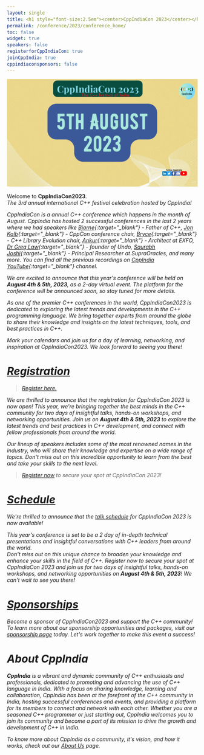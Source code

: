 ```yaml
---
layout: single
title: <h1 style="font-size:2.5em"><center>CppIndiaCon 2023</center></h1><center><p style="font-size:1.5em">The C++ festival of India</p><center>
permalink: /conference/2023/conference_home/
toc: false
widget: true
speakers: false
registerforCppIndiaCon: true
joinCppIndia: true
cppindiaconsponsors: false
---
```

<!-- <center><p style="font-size:1.5em">The C++ festival of India</p></center> -->

[![CppIndiaCon](/conference/2023/graphics/CppIndiaCon2023.png "CppIndiaCon2023")](/conference/2023/CppIndiaCon-reg-form/)

Welcome to <strong>CppIndiaCon2023</strong>.<br> 
<i>The 3rd annual international C++ festival<i> celebration hosted by CppIndia!

CppIndiaCon is a annual C++ conference which happens in the month of August. CppIndia has hosted 2 successful conferences in the last 2 years where we had speakers like [Bjarne](https://www.stroustrup.com/){:target="_blank"} - Father of C++, [Jon Kalb](https://twitter.com/_JonKalb){:target="_blank"} - CppCon conference chair, [Bryce](https://twitter.com/blelbach){:target="_blank"} - C++ Library Evolution chair, [Ankur](https://ankursatle.wordpress.com/){:target="_blank"} - Architect at EXFO, [Dr Greg Law](https://undo.io/about-us/undo/leadership-team/greg-law/){:target="_blank"} - founder of Undo, [Saurabh Joshi](https://sbjoshi.github.io/){:target="_blank"} - Principal Researcher at SupraOracles, and many more. You can find all the previous recordings on [CppIndia YouTube](https://www.youtube.com/@CppIndiaUG){:target="_blank"} channel.

We are excited to announce that this year's conference will be held on **August 4th & 5th, 2023**, as a 2-day virtual event. The platform for the conference will be announced soon, so stay tuned for more details.

As one of the premier C++ conferences in the world, CppIndiaCon2023 is dedicated to exploring the latest trends and developments in the C++ programming language. We bring together experts from around the globe to share their knowledge and insights on the latest techniques, tools, and best practices in C++.

Mark your calendars and join us for a day of learning, networking, and inspiration at CppIndiaCon2023. We look forward to seeing you there!

<!-- # [Call For Speakers](/conference/2023/call-for-speakers/)

> Please submit your proposal by **March 15th, 2023  11:59 PM IST** to be considered for the conference.

> [Submit your talk here.](/conference/2023/call-for-speakers/)

We are now accepting proposals for CppIndiaCon 2023, which will be held on **August 5th, 2023** as a virtual event.

If you're an expert in C++ or a thought leader in the field, we want to hear from you! And even if not, but have an interesting application of C++ to share or a best practice or how C++ helped solve a tricky business problem or work around a technical constraint, we want to know about it!, we welcome you to **submit your proposal by March 15th, 2023 11:59 PM IST for consideration**. We believe that everyone has valuable knowledge and experiences to share and we encourage you to take this opportunity to showcase your expertise and thought leadership.

## Submission Guidelines:

- Presentations should be on the latest developments, trends or good practices in C++ programming language.
- Presentations don't have to be limited to advanced topics; feel free to present on basic C++ concepts in your own creative style!
- Presentations should be technical and in-depth, catering to C++ programmers of all experience levels.
- Proposals should be written in English.
- All proposals will be reviewed and selected based on their relevance, originality, and quality.

## Perks of Speaking at CppIndiaCon2023:

- Gain exposure to a global audience of C++ experts and professionals
- Share your knowledge and insights with an engaged and dedicated community
- Showcase your expertise and thought leadership in the field of C++
- Network and connect with other experts in the field

Don't miss this opportunity to be part of CppIndiaCon2023 and share your knowledge with a global audience. Submit your proposal today!

If you have any questions or need further information, please reach out to us at [info@cppindia.co.in](mailto:info@cppindia.co.in). We look forward to receiving your submissions and seeing you at CppIndiaCon2023!

> [Submit your talk here.](/conference/2023/call-for-speakers/) -->

# [Registration](/conference/2023/CppIndiaCon-reg-form/)
> [Register here.](/conference/2023/CppIndiaCon-reg-form/)

We are thrilled to announce that the registration for CppIndiaCon 2023 is now open! This year, we're bringing together the best minds in the C++ community for two days of insightful talks, hands-on workshops, and networking opportunities. Join us on **August 4th & 5th, 2023** to explore the latest trends and best practices in C++ development, and connect with fellow professionals from around the world. 

Our lineup of speakers includes some of the most renowned names in the industry, who will share their knowledge and expertise on a wide range of topics. Don't miss out on this incredible opportunity to learn from the best and take your skills to the next level. 

> [Register now](/conference/2023/CppIndiaCon-reg-form/) to secure your spot at CppIndiaCon 2023!

# [Schedule](/conference/2023/schedule/)

We're thrilled to announce that the [talk schedule](/conference/2023/schedule/) for CppIndiaCon 2023 is now available! 

This year's conference is set to be a 2 day of in-depth technical presentations and insightful conversations with C++ leaders from around the world. <br>
Don't miss out on this unique chance to broaden your knowledge and enhance your skills in the field of C++. Register now to secure your spot at CppIndiaCon 2023 and join us for two days of insightful talks, hands-on workshops, and networking opportunities on **August 4th & 5th, 2023**! We can't wait to see you there!

# [Sponsorships](/conference/2023/Sponsor/)
Become a sponsor of CppIndiaCon2023 and support the C++ community! To learn more about our sponsorship opportunities and packages, visit our [sponsorship page](/conference/2023/Sponsor/) today. Let's work together to make this event a success!

# About CppIndia 

**CppIndia** is a vibrant and dynamic community of C++ enthusiasts and professionals, dedicated to promoting and advancing the use of C++ language in India. With a focus on sharing knowledge, learning and collaboration, CppIndia has been at the forefront of the C++ community in India, hosting successful conferences and events, and providing a platform for its members to connect and network with each other. Whether you are a seasoned C++ programmer or just starting out, CppIndia welcomes you to join its community and become a part of its mission to drive the growth and development of C++ in India.

To know more about CppIndia as a community, it's vision, and how it works, check out our [About Us](/_pages/about_us) page.

